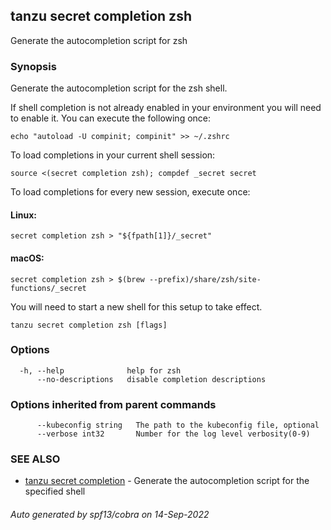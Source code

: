 ## tanzu secret completion zsh

Generate the autocompletion script for zsh

### Synopsis

Generate the autocompletion script for the zsh shell.

If shell completion is not already enabled in your environment you will need
to enable it.  You can execute the following once:

	echo "autoload -U compinit; compinit" >> ~/.zshrc

To load completions in your current shell session:

	source <(secret completion zsh); compdef _secret secret

To load completions for every new session, execute once:

#### Linux:

	secret completion zsh > "${fpath[1]}/_secret"

#### macOS:

	secret completion zsh > $(brew --prefix)/share/zsh/site-functions/_secret

You will need to start a new shell for this setup to take effect.


```
tanzu secret completion zsh [flags]
```

### Options

```
  -h, --help              help for zsh
      --no-descriptions   disable completion descriptions
```

### Options inherited from parent commands

```
      --kubeconfig string   The path to the kubeconfig file, optional
      --verbose int32       Number for the log level verbosity(0-9)
```

### SEE ALSO

* [tanzu secret completion](tanzu_secret_completion.md)	 - Generate the autocompletion script for the specified shell

###### Auto generated by spf13/cobra on 14-Sep-2022
